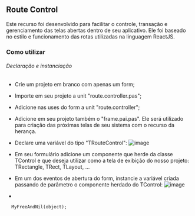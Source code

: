 ## Route Control ##

Este recurso foi desenvolvido para facilitar o controle, transação e gerenciamento das telas abertas dentro de seu aplicativo. 
Ele foi baseado no estilo e funcionamento das rotas utilizadas na linguagem ReactJS.

### Como utilizar ###

###### Declaração e instanciação

- Crie um projeto em branco com apenas um form;
- Importe em seu projeto a unit "route.controller.pas";
- Adicione nas uses do form a unit "route.controller";
- Adicione em seu projeto também o "frame.pai.pas". Ele será utilizado para criação das próximas telas de seu sistema com o recurso da herança.
- Declare uma variável do tipo "TRouteControl":
![image](https://user-images.githubusercontent.com/17827174/131702370-dfa53af9-146b-4b0f-b36b-d05b309cf3df.png)

- Em seu formulário adicione um componente que herde da classe TControl e que deseja utilizar como a tela de exibição do nosso projeto: TRectangle, TRect, TLayout, ...
- Em um dos eventos de abertura do form, instancie a variável criada passando de parâmetro o componente herdado do TControl:
![image](https://user-images.githubusercontent.com/17827174/131702822-90eb31c4-6d89-4792-a414-1bcdc812667b.png)
- 


```
  MyFreeAndNil(object);
```
